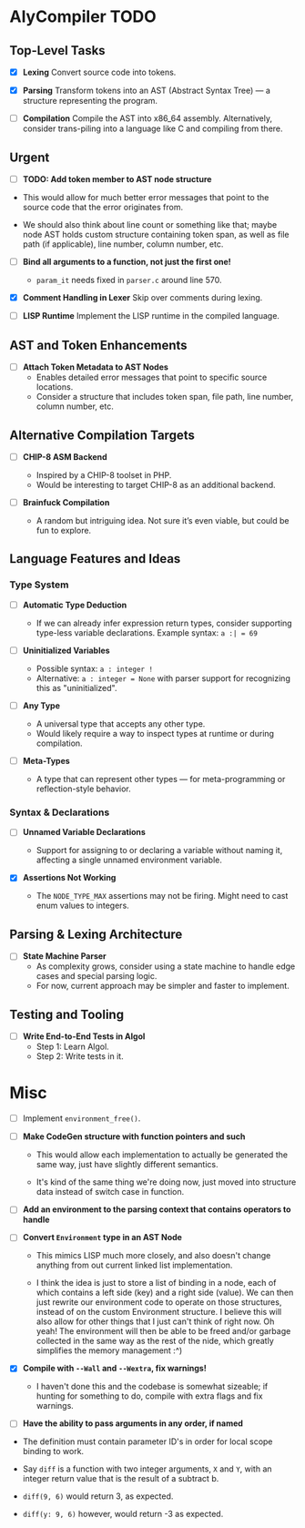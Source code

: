 # AlyCompiler TODO

## Top-Level Tasks

- [x] **Lexing**
  Convert source code into tokens.

- [x] **Parsing**
  Transform tokens into an AST (Abstract Syntax Tree) — a structure representing the program.

- [ ] **Compilation**
  Compile the AST into x86_64 assembly.
  Alternatively, consider trans-piling into a language like C and compiling from there.

## Urgent

- [ ] **TODO: Add token member to AST node structure**
 - This would allow for much better error messages that point to the source code that the error originates from.

 - We should also think about line count or something like that; maybe node AST holds custom structure containing token span, as well as file path (if applicable), line number, column number, etc.

- [ ] **Bind all arguments to a function, not just the first one!**
  - `param_it` needs fixed in `parser.c` around line 570.

- [x] **Comment Handling in Lexer**
  Skip over comments during lexing.

- [ ] **LISP Runtime**
  Implement the LISP runtime in the compiled language.

## AST and Token Enhancements

- [ ] **Attach Token Metadata to AST Nodes**
  - Enables detailed error messages that point to specific source locations.
  - Consider a structure that includes token span, file path, line number, column number, etc.

## Alternative Compilation Targets

- [ ] **CHIP-8 ASM Backend**
  - Inspired by a CHIP-8 toolset in PHP.
  - Would be interesting to target CHIP-8 as an additional backend.

- [ ] **Brainfuck Compilation**
  - A random but intriguing idea. Not sure it’s even viable, but could be fun to explore.

## Language Features and Ideas

### Type System

- [ ] **Automatic Type Deduction**
  - If we can already infer expression return types, consider supporting type-less variable declarations.
    Example syntax: `a :| = 69`

- [ ] **Uninitialized Variables**
  - Possible syntax: `a : integer !`
  - Alternative: `a : integer = None` with parser support for recognizing this as "uninitialized".

- [ ] **Any Type**
  - A universal type that accepts any other type.
  - Would likely require a way to inspect types at runtime or during compilation.

- [ ] **Meta-Types**
  - A type that can represent other types — for meta-programming or reflection-style behavior.

### Syntax & Declarations

- [ ] **Unnamed Variable Declarations**
  - Support for assigning to or declaring a variable without naming it, affecting a single unnamed environment variable.

- [x] **Assertions Not Working**
  - The `NODE_TYPE_MAX` assertions may not be firing. Might need to cast enum values to integers.

## Parsing & Lexing Architecture

- [ ] **State Machine Parser**
  - As complexity grows, consider using a state machine to handle edge cases and special parsing logic.
  - For now, current approach may be simpler and faster to implement.

## Testing and Tooling

- [ ] **Write End-to-End Tests in Algol**
  - Step 1: Learn Algol.
  - Step 2: Write tests in it.

# Misc

- [ ] Implement `environment_free()`.

- [ ] **Make CodeGen structure with function pointers and such**
  - This would allow each implementation to actually be generated the same way, just have slightly different semantics.

  - It's kind of the same thing we're doing now, just moved into structure data instead of switch case in function.

- [ ] **Add an environment to the parsing context that contains operators to handle**


-  [ ] **Convert `Environment` type in an AST Node**
  - This mimics LISP much more closely, and also doesn't change anything from out current linked list implementation.

  - I think the idea is just to store a list of binding in a node, each of which contains a left side (key) and a right side (value). We can then just rewrite our environment code to operate on those structures, instead of on the custom Environment structure. I believe this will also allow for other things that I just can't think of right now. Oh yeah! The environment will then be able to be freed and/or garbage collected in the same way as the rest of the nide, which greatly simplifies the memory management :^)

- [x] **Compile with `--Wall` and `--Wextra`, fix warnings!**
  - I haven't done this and the codebase is somewhat sizeable; if hunting for something to do, compile with extra flags and fix warnings.

- [ ] **Have the ability to pass arguments in any order, if named**
 - The definition must contain parameter ID's in order for local scope binding to work.

 - Say `diff` is a function with two integer arguments, `X` and `Y`, with an integer return value that is the result of a subtract b.

- `diff(9, 6)` would return 3, as expected.
- `diff(y: 9, 6)` however, would return -3 as expected.